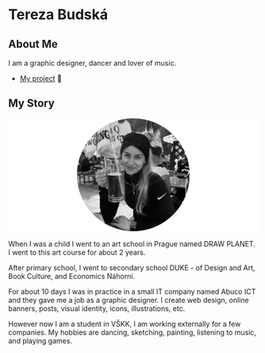 # Tereza Budská

## About Me

I am a graphic designer, dancer and lover of music.

- [My project](case-study.md) 🌸

## My Story

![Alt text description.](me.jpg)

When I was a child I went to an art school in Prague named DRAW PLANET. I went to this art course for about 2 years. 

After primary school, I went to secondary school DUKE - of Design and Art, Book Culture, and Economics Náhorní. 

For about 10 days I was in practice in a small IT company named Abuco ICT and they gave me a job as a graphic designer. I create web design, online banners, posts, visual identity, icons, illustrations, etc.

However now I am a student in VŠKK, I am working externally for a few companies. My hobbies are dancing, sketching, painting, listening to music, and playing games. 
